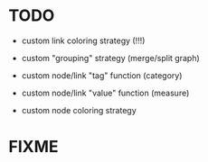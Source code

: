 # TODO

- custom link coloring strategy (!!!)

- custom "grouping" strategy (merge/split graph)
- custom node/link "tag" function (category) 
- custom node/link "value" function (measure)

- custom node coloring strategy

# FIXME
